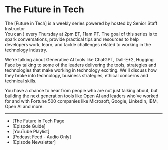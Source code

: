 # The Future in Tech


The [Future in Tech]  is a weekly series powered by   hosted by Senior Staff Instructor  
You can ) every Thursday at 2pm ET, 11am PT. The goal of this series is to spark conversations, provide practical tips and resources to help developers work, learn, and tackle challenges related to working in the technology industry.
   
We're talking about Generative AI tools like ChatGPT, Dall-E*2, Hugging Face by talking to some of the leaders delivering the tools, strategies and technologies that make working in technology exciting. We'll discuss how they broke into technology, business strategies, ethical concerns and technical skills.

You have a chance to hear from people who are not just talking about, but building the next generation tools like Open AI and leaders who've worked for and with Fortune 500 companies like Microsoft, Google, LinkedIn,  IBM,  Open AI and more.
   
---
 - [The Future in Tech Page
- [Episode Guide] 
- [YouTube Playlist] 
- [Podcast Feed - Audio Only]
- [Episode Newsletter]
